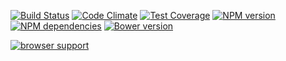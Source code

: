 [![Build Status](https://secure.travis-ci.org/owner/reponame.png)](http://travis-ci.org/owner/reponame)
[![Code Climate](https://codeclimate.com/github/owner/reponame/badges/gpa.svg)](https://codeclimate.com/github/owner/reponame)
[![Test Coverage](https://codeclimate.com/github/owner/reponame/badges/coverage.svg)](https://codeclimate.com/github/owner/reponame)
[![NPM version](https://badge.fury.io/js/exhibitor.png)](http://badge.fury.io/js/exhibitor)
[![NPM dependencies](https://david-dm.org/owner/reponame.png)](https://david-dm.org/owner/reponame)
[![Bower version](https://badge.fury.io/bo/exhibitor.png)](http://badge.fury.io/bo/exhibitor)

[![browser support](https://ci.testling.com/owner/reponame.png)
](https://ci.testling.com/owner/reponame)

